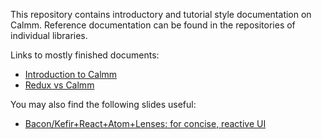This repository contains introductory and tutorial style documentation on
Calmm.  Reference documentation can be found in the repositories of individual
libraries.

Links to mostly finished documents:

* [Introduction to Calmm](introduction-to-calmm.md)
* [Redux vs Calmm](redux-vs-calmm.md)

You may also find the following slides useful:

* [Bacon/Kefir+React+Atom+Lenses: for concise, reactive UI](http://calmm-js.github.io/documentation/training/)

